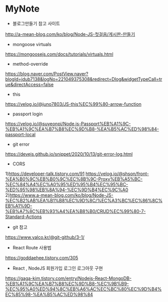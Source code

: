 # MyNote

- 블로그만들기 참고 사이트

http://a-mean-blog.com/ko/blog/Node-JS-첫걸음/게시판-만들기


- mongoose virtuals

https://mongoosejs.com/docs/tutorials/virtuals.html

- method-override

https://blog.naver.com/PostView.naver?blogId=jdub7138&logNo=221049375308&redirect=Dlog&widgetTypeCall=true&directAccess=false

- this

https://velog.io/@juno7803/JS-this%EC%99%80-arrow-function

- passport login

https://velog.io/@suyeonpi/Node.js-Passport%EB%A1%9C-%EB%A1%9C%EA%B7%B8%EC%9D%B8-%EA%B5%AC%ED%98%84-passport-local

- git error

https://devejs.github.io/snippet/2020/10/13/git-error-log.html

- CORS

1)https://developer-talk.tistory.com/91
https://velog.io/@shson/front-%EA%B0%9C%EB%B0%9C%EC%8B%9C-Proxy%EB%A5%BC-%EC%84%A4%EC%A0%95%ED%95%B4%EC%95%BC-%ED%95%98%EB%8A%94-%EC%9D%B4%EC%9C%A0
2)https://www.a-mean-blog.com/ko/blog/Node-JS-%EC%B2%AB%EA%B1%B8%EC%9D%8C/%EC%A3%BC%EC%86%8C%EB%A1%9D-%EB%A7%8C%EB%93%A4%EA%B8%B0/CRUD%EC%99%80-7-Standard-Actions

- git 참고

https://www.yalco.kr/@git-github/3-1/

- React Route 사용법

https://goddaehee.tistory.com/305

- React , NodeJS 회원가입 로그인 로그아웃 구현

https://gaga-kim.tistory.com/entry/Nodejs-React-MongoDB-%EB%A1%9C%EA%B7%B8%EC%9D%B8-%EC%9B%B9-%EC%95%A0%ED%94%8C%EB%A6%AC%EC%BC%80%EC%9D%B4%EC%85%98-%EA%B5%AC%ED%98%84

